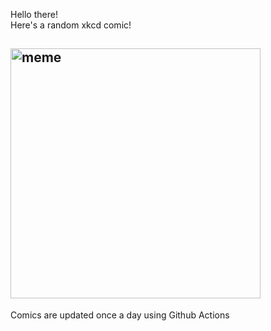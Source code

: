 Hello there! <br>Here's a random xkcd comic!<br>
## <img src="https://imgs.xkcd.com/comics/magnetohydrodynamics.png" alt="meme" width="400"/><br>
Comics are updated once a day using Github Actions